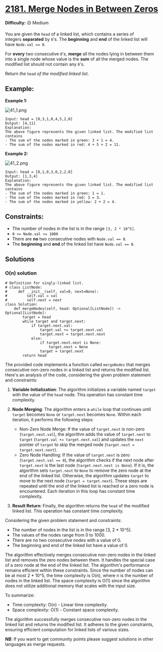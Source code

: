 # [2181. Merge Nodes in Between Zeros](https://leetcode.com/problems/merge-nodes-in-between-zeros/)

**Difficulty:** :yellow_circle: Medium

You are given the `head` of a linked list, which contains a series of 
integers **separated** by `0`'s. The **beginning** and **end** of the 
linked list will have `Node.val == 0`.

For **every** two consecutive `0`'s, **merge** all the nodes lying in 
between them into a single node whose value is the **sum** of all the 
merged nodes. The modified list should not contain any `0`'s.

Return *the* `head` *of the modified linked list*.

## Example:

**Example 1:**

![41_1.png](./resources/41_1.png)

```
Input: head = [0,3,1,0,4,5,2,0]
Output: [4,11]
Explanation:
The above figure represents the given linked list. The modified list contains
- The sum of the nodes marked in green: 3 + 1 = 4.
- The sum of the nodes marked in red: 4 + 5 + 2 = 11.

```

**Example 2:**

![41_2.png](./resources/41_2.png)

```
Input: head = [0,1,0,3,0,2,2,0]
Output: [1,3,4]
Explanation:
The above figure represents the given linked list. The modified list contains
- The sum of the nodes marked in green: 1 = 1.
- The sum of the nodes marked in red: 3 = 3.
- The sum of the nodes marked in yellow: 2 + 2 = 4.

```

## Constraints:

- The number of nodes in the list is in the range `[3, 2 * 10^5]`.
- `0 <= Node.val <= 1000`
- There are **no** two consecutive nodes with `Node.val == 0`.
- The **beginning** and **end** of the linked list have `Node.val == 0`.


## Solutions

### O(n) solution 

```python3
# Definition for singly-linked list.
# class ListNode:
#     def __init__(self, val=0, next=None):
#         self.val = val
#         self.next = next
class Solution:
    def mergeNodes(self, head: Optional[ListNode]) -> Optional[ListNode]:
        target = head
        while target and target.next:
            if target.next.val:
                target.val += target.next.val
                target.next = target.next.next
            else:
                if target.next.next is None:
                    target.next = None
                target = target.next
        return head
```

The provided code implements a function called `mergeNodes` that merges consecutive non-zero nodes in a linked list and returns the modified list. Here's an analysis of the code, considering the given problem statement and constraints:

1. **Variable Initialization**: The algorithm initializes a variable named `target` with the value of the `head` node. This operation has constant time complexity.

2. **Node Merging**: The algorithm enters a `while` loop that continues until `target` becomes `None` or `target.next` becomes `None`. Within each iteration, it performs the following steps:
   - Non-Zero Node Merge: If the value of `target.next` is non-zero (`target.next.val`), the algorithm adds the value of `target.next` to `target` (`target.val += target.next.val`) and updates the `next` pointer of `target` to skip the merged node (`target.next = target.next.next`).
   - Zero Node Handling: If the value of `target.next` is zero (`target.next.val == 0`), the algorithm checks if the next node after `target.next` is the last node (`target.next.next is None`). If it is, the algorithm sets `target.next` to `None` to remove the zero node at the end of the linked list. Otherwise, the algorithm updates `target` to move to the next node (`target = target.next`).
   These steps are repeated until the end of the linked list is reached or a zero node is encountered. Each iteration in this loop has constant time complexity.

3. **Result Return**: Finally, the algorithm returns the `head` of the modified linked list. This operation has constant time complexity.

Considering the given problem statement and constraints:
- The number of nodes in the list is in the range [3, 2 * 10^5].
- The values of the nodes range from 0 to 1000.
- There are no two consecutive nodes with a value of 0.
- The beginning and end of the linked list have a value of 0.

The algorithm effectively merges consecutive non-zero nodes in the linked list and removes the zero nodes between them. It handles the special case of a zero node at the end of the linked list. The algorithm's performance remains efficient within these constraints. Since the number of nodes can be at most 2 * 10^5, the time complexity is O(n), where n is the number of nodes in the linked list. The space complexity is O(1) since the algorithm does not utilize additional memory that scales with the input size.

To summarize:
- Time complexity: O(n) - Linear time complexity.
- Space complexity: O(1) - Constant space complexity.

The algorithm successfully merges consecutive non-zero nodes in the linked list and returns the modified list. It adheres to the given constraints, ensuring efficient computation for linked lists of various sizes.

***NB***: If you want to get community points please suggest solutions in other languages as merge requests.
